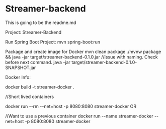 # Streamer-backend

This is going to be the readme.md

Project: Streamer-Backend

Run Spring Boot Project:
mvn spring-boot:run

Package and create image for Docker
mvn clean package
./mvnw package && java -jar target/streamer-backend-0.1.0.jar //Issue with naming. Check before next command.
java -jar target/streamer-backend-0.1.0-SNAPSHOT.jar  


Docker Info:

docker build -t streamer-docker .

//Short lived containers

docker run --rm --net=host -p 8080:8080 streamer-docker
OR

//Want to use a previous container
docker run --name streamer-docker --net=host -p 8080:8080 streamer-docker
